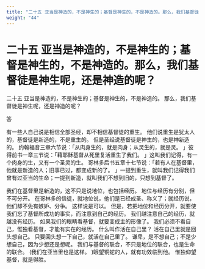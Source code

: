 ```yaml
---
title: "二十五 亚当是神造的，不是神生的；基督是神生的，不是神造的。那么，我们基督徒是神生呢，还是神造的呢？"
weight: "44"
---
```


# 二十五 亚当是神造的，不是神生的；基督是神生的，不是神造的。那么，我们基督徒是神生呢，还是神造的呢？

二十五 亚当是神造的，不是神生的；基督是神生的，不是神造的。
那么，我们基督徒是神生呢，还是神造的呢？

答

有一些人自己说是相信全部圣经，却不相信基督徒的重生。
他们说重生是犹太人的，基督徒是新造的，不是重生的。
但是圣经说基督徒是神生的，也是神新造的。
约翰福音三章六节说：「从肉身生的，就是肉身；从灵生的，就是灵。
」彼得前书一章三节说：「藉耶稣基督从死里复活重生了我们。
」这叫我们记得，有一个肉身的生，又有一个圣灵的生。
哥林多后书五章十七节说：「若有人在基督里，他就是新造的人；旧事已过，都变成新的了。
」一提到重生，就叫我们记得我们曾有过亚当的生命；一提到新造，就叫我们不想到旧的，只想到基督了。

我们在基督里是新造的，这不只是说地位，也包括经历。
地位与经历有分别，但不可分开。
在哥林多的信徒，就地位说，他们是已经成圣、称义了；就经历说，他们却不免有嫉妒、分争。
这样说是可以。
但是，若把地位和经历分开，就要使我们忘了基督所成功的事实，而注意到自己的经历。
我们越注意自己的经历，就越没有经历。
如果我们的眼睛看基督，就要变成主的形像了。
我们必须不看自己，惟独看基督，才能有实在的经历。
什么叫作活在自己里？
活在自己里就是回头想自己。
只要回头想一下自己，就活在自己里了。
谦卑，是不想自己；不是少想自己，因为少想还是想呢。
我们与基督的联合，不只是地位的联合，也是生命的联合。
(我们在亚当里也是这样。
)眼望铜蛇的人，就有功效临到他。
惟独仰望基督，就是得胜。
